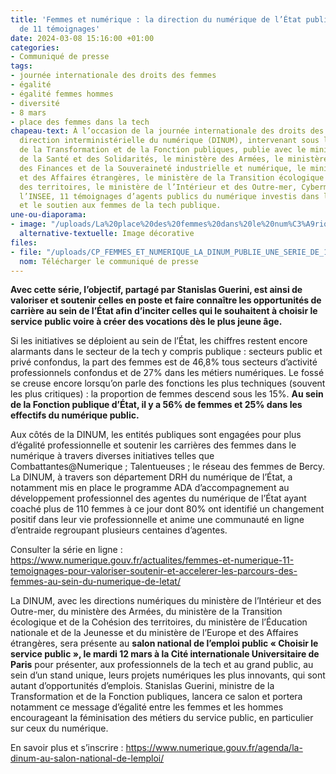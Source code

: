 ```yaml
---
title: 'Femmes et numérique : la direction du numérique de l’État publie une série
  de 11 témoignages'
date: 2024-03-08 15:16:00 +01:00
categories:
- Communiqué de presse
tags:
- journée internationale des droits des femmes
- égalité
- égalité femmes hommes
- diversité
- 8 mars
- place des femmes dans la tech
chapeau-text: À l’occasion de la journée internationale des droits des femmes, la
  direction interministérielle du numérique (DINUM), intervenant sous l’égide du ministère
  de la Transformation et de la Fonction publiques, publie avec le ministère du Travail,
  de la Santé et des Solidarités, le ministère des Armées, le ministère de l’Économie,
  des Finances et de la Souveraineté industrielle et numérique, le ministère de l’Europe
  et des Affaires étrangères, le ministère de la Transition écologique et de la Cohésion
  des territoires, le ministère de l’Intérieur et des Outre-mer, Cybermalveillance.gouv.fr,
  l’INSEE, 11 témoignages d’agents publics du numérique investis dans l’égalité professionnelle
  et le soutien aux femmes de la tech publique.
une-ou-diaporama:
- image: "/uploads/La%20place%20des%20femmes%20dans%20le%20num%C3%A9rique%20public.png"
  alternative-textuelle: Image décorative
files:
- file: "/uploads/CP_FEMMES_ET_NUMERIQUE_LA_DINUM_PUBLIE_UNE_SERIE_DE_11_TEMOIGNAGES.pdf"
  nom: Télécharger le communiqué de presse
---
```


**Avec cette série, l’objectif, partagé par Stanislas Guerini, est ainsi de valoriser et soutenir celles en poste et faire connaître les opportunités de carrière au sein de l’État afin d’inciter celles qui le souhaitent à choisir le service public voire à créer des vocations dès le plus jeune âge.**

Si les initiatives se déploient au sein de l’État, les chiffres restent encore alarmants dans le secteur de la tech y compris publique : secteurs public et privé confondus, la part des femmes est de 46,8% tous secteurs d’activité professionnels confondus et de 27% dans les métiers numériques. Le fossé se creuse encore lorsqu’on parle des fonctions les plus techniques (souvent les plus critiques) : la proportion de femmes descend sous les 15%. **Au sein de la Fonction publique d’État, il y a 56% de femmes et 25% dans les effectifs du numérique public.**

Aux côtés de la DINUM, les entités publiques sont engagées pour plus d’égalité professionnelle et soutenir les carrières des femmes dans le numérique à travers diverses initiatives telles que Combattantes@Numerique ; Talentueuses ; le réseau des femmes de Bercy. La DINUM, à travers son département DRH du numérique de l’État, a notamment mis en place le programme ADA d’accompagnement au développement professionnel des agentes du numérique de l’État ayant coaché plus de 110 femmes à ce jour dont 80% ont identifié un changement positif dans leur vie professionnelle et anime une communauté en ligne d’entraide regroupant plusieurs centaines d’agentes.

Consulter la série en ligne : https://www.numerique.gouv.fr/actualites/femmes-et-numerique-11-temoignages-pour-valoriser-soutenir-et-accelerer-les-parcours-des-femmes-au-sein-du-numerique-de-letat/

La DINUM, avec les directions numériques du ministère de l’Intérieur et des Outre-mer, du ministère des Armées, du ministère de la Transition écologique et de la Cohésion des territoires, du ministère de l’Éducation nationale et de la Jeunesse et du ministère de l’Europe et des Affaires étrangères, sera présente au **salon national de l’emploi public « Choisir le service public », le mardi 12 mars à la Cité internationale Universitaire de Paris** pour présenter, aux professionnels de la tech et au grand public, au sein d’un stand unique, leurs projets numériques les plus innovants, qui sont autant d’opportunités d’emplois. Stanislas Guerini, ministre de la Transformation et de la Fonction publiques, lancera ce salon et portera notamment ce message d’égalité entre les femmes et les hommes encourageant la féminisation des métiers du service public, en particulier sur ceux du numérique.

En savoir plus et s’inscrire : https://www.numerique.gouv.fr/agenda/la-dinum-au-salon-national-de-lemploi/
